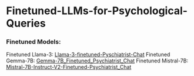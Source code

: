 # Finetuned-LLMs-for-Psychological-Queries

### Finetuned Models:
Finetuned Llama-3: [Llama-3-finetuned-Pyschiatrist-Chat](https://huggingface.co/PrahmodhRaj/Llama-3_Psychiatrist_Chat)
Finetuned Gemma-7B: [Gemma-7B_Finetuned_Psychiatrist_Chat](https://huggingface.co/PrahmodhRaj/Gemma-7B_Psychiatrist_Chat)
Finetuned Mistral-7B: [Mistral-7B-Instruct-V2-Finetuned-Psychiatrist_Chat](https://huggingface.co/PrahmodhRaj/Mistral-7B_Psychiatrist_Chat)
